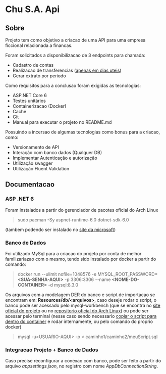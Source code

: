# Chu S.A. Api

## Sobre

Projeto tem como objetivo a criacao de uma API para uma empresa ficcional relacionada a financas.

Foram solicitados a disponibilizacao de 3 endpoints para chamada:

 - Cadastro de contas
 - Realizacao de transferencias ([apenas em dias uteis](https://brasilapi.com.br/api/feriados/v1/2024))
 - Gerar extrato por periodo

Como requisitos para a conclusao foram exigidas as tecnologias:

 - ASP.NET Core 6
 - Testes unitários
 - Containerizacao (Docker)
 - Cache
 - Git
 - Manual para executar o projeto no README.md

Possuindo a incersao de algumas tecnologias como bonus para a criacao, como:

 - Versionamento de API
 - Interação com banco dados (Qualquer DB)
 - Implementar Autenticação e autorização
 - Utilização swagger
 - Utilização Fluent Validation

## Documentacao

### ASP .NET 6

Foram instalados a partir do gerenciador de pacotes oficial do Arch Linux
> sudo pacman -Sy aspnet-runtime-6.0 dotnet-sdk-6.0

(tambem podendo ser instalado no [site da microsoft](https://dotnet.microsoft.com/pt-br/download/dotnet/6.0))

### Banco de Dados

Foi utilizado MySql para a criacao do projeto por conta de melhor familizariazao com o mesmo, 
tendo sido instalado por docker a partir do comando:
> docker run --ulimit nofile=1048576 -e MYSQL_ROOT_PASSWORD=**<SUA-SENHA-AQUI\>** -p 3306:3306 --name **<NOME-DO-CONTAINER\>** -d mysql:8.3.0

Os arquivos com a modelagem DER do banco e script de importacao se encontram em: **Resources/db/<arquivos\>**, caso deseje rodar o script, o banco pode ser acessado
pelo mysql-workbench (que se encontra no [site oficial do projeto](https://dev.mysql.com/downloads/workbench/) ou no [repositorio oficial do Arch Linux](https://archlinux.org/packages/extra/x86_64/mysql-workbench/)) ou pode ser acessar pelo terminal (nesse caso sendo necessario [copiar o script para dentro do container](https://docs.docker.com/engine/reference/commandline/container_cp/) e rodar internamente, ou pelo comando do proprio docker)

> mysql -u<USUARIO-AQUI\> -p < caminho1/caminho2/meuScript.sql

### Integracao Projeto + Banco de Dados

Caso precise reconfigurar a conexao com banco, pode ser feito a partir do arquivo _appsettings.json_, no registro com nome _AppDbConnectionString_.


